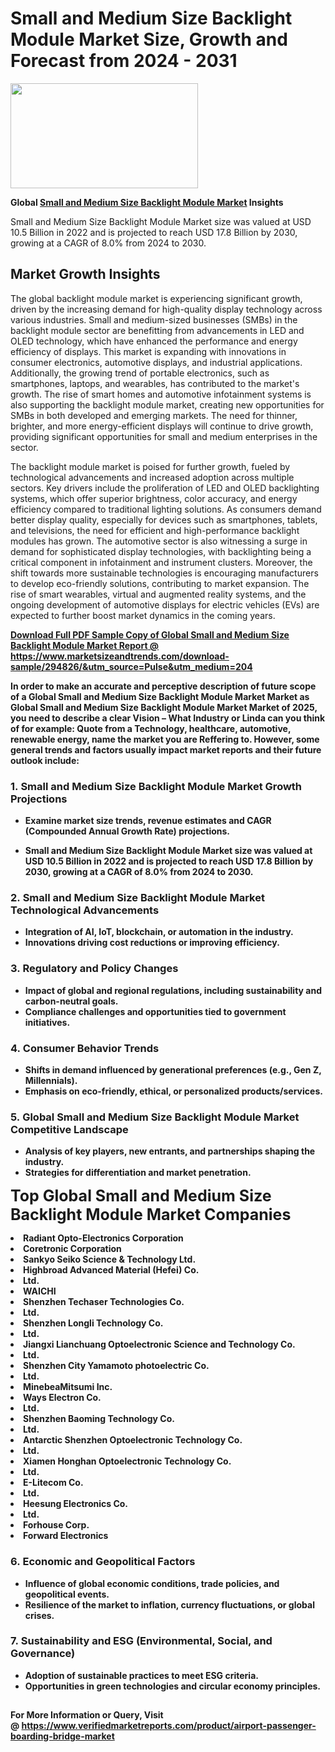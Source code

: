 <H1>Small and Medium Size Backlight Module Market Size, Growth and Forecast from 2024 - 2031</H1><img class="aligncenter size-medium wp-image-584254" src="https://thirdeyenews.in/wp-content/uploads/2024/09/Global-Market-Research-300x168.jpeg" alt="" width="300" height="168" /><p><strong>Global&nbsp;<a href="https://www.marketsizeandtrends.com/download-sample/294826/&amp;utm_source=Pulse&amp;utm_medium=204">Small and Medium Size Backlight Module Market</a> Insights</strong></p><p>Small and Medium Size Backlight Module Market size was valued at USD 10.5 Billion in 2022 and is projected to reach USD 17.8 Billion by 2030, growing at a CAGR of 8.0% from 2024 to 2030.</p><p><h2>Market Growth Insights</h2> <p>The global backlight module market is experiencing significant growth, driven by the increasing demand for high-quality display technology across various industries. Small and medium-sized businesses (SMBs) in the backlight module sector are benefitting from advancements in LED and OLED technology, which have enhanced the performance and energy efficiency of displays. This market is expanding with innovations in consumer electronics, automotive displays, and industrial applications. Additionally, the growing trend of portable electronics, such as smartphones, laptops, and wearables, has contributed to the market's growth. The rise of smart homes and automotive infotainment systems is also supporting the backlight module market, creating new opportunities for SMBs in both developed and emerging markets. The need for thinner, brighter, and more energy-efficient displays will continue to drive growth, providing significant opportunities for small and medium enterprises in the sector.</p> <p><strong><a href="#"></a></strong></p> <p>The backlight module market is poised for further growth, fueled by technological advancements and increased adoption across multiple sectors. Key drivers include the proliferation of LED and OLED backlighting systems, which offer superior brightness, color accuracy, and energy efficiency compared to traditional lighting solutions. As consumers demand better display quality, especially for devices such as smartphones, tablets, and televisions, the need for efficient and high-performance backlight modules has grown. The automotive sector is also witnessing a surge in demand for sophisticated display technologies, with backlighting being a critical component in infotainment and instrument clusters. Moreover, the shift towards more sustainable technologies is encouraging manufacturers to develop eco-friendly solutions, contributing to market expansion. The rise of smart wearables, virtual and augmented reality systems, and the ongoing development of automotive displays for electric vehicles (EVs) are expected to further boost market dynamics in the coming years.</p> <p><strong><a href="#"></p><p><span class=""><strong>Download Full PDF Sample Copy of Global Small and Medium Size Backlight Module Market Report</strong> @ <a href="https://www.marketsizeandtrends.com/download-sample/294826/&amp;utm_source=Pulse&amp;utm_medium=204" target="_blank">https://www.marketsizeandtrends.com/download-sample/294826/&amp;utm_source=Pulse&amp;utm_medium=204</a></span></p><p>In order to make an accurate and perceptive description of future scope of a Global&nbsp;Small and Medium Size Backlight Module Market Market as Global&nbsp;Small and Medium Size Backlight Module Market Market of 2025, you need to describe a clear Vision &ndash; What Industry or Linda can you think of for example: Quote from a Technology, healthcare, automotive, renewable energy, name the market you are Reffering to. However, some general trends and factors usually impact market reports and their future outlook include:</p><h3>1.&nbsp;<strong>Small and Medium Size Backlight Module Market Growth Projections</strong></h3><ul><li>Examine market size trends, revenue estimates and CAGR (Compounded Annual Growth Rate) projections.</li><li><p>Small and Medium Size Backlight Module Market size was valued at USD 10.5 Billion in 2022 and is projected to reach USD 17.8 Billion by 2030, growing at a CAGR of 8.0% from 2024 to 2030.</p></li></ul><h3>2.&nbsp;<strong>Small and Medium Size Backlight Module Market Technological Advancements</strong></h3><ul><li>Integration of AI, IoT, blockchain, or automation in the industry.</li><li>Innovations driving cost reductions or improving efficiency.</li></ul><h3>3.&nbsp;<strong>Regulatory and Policy Changes</strong></h3><ul><li>Impact of global and regional regulations, including sustainability and carbon-neutral goals.</li><li>Compliance challenges and opportunities tied to government initiatives.</li></ul><h3>4.&nbsp;<strong>Consumer Behavior Trends</strong></h3><ul><li>Shifts in demand influenced by generational preferences (e.g., Gen Z, Millennials).</li><li>Emphasis on eco-friendly, ethical, or personalized products/services.</li></ul><h3>5.&nbsp;<strong>Global Small and Medium Size Backlight Module Market Competitive Landscape</strong></h3><ul><li>Analysis of key players, new entrants, and partnerships shaping the industry.</li><li>Strategies for differentiation and market penetration.</li></ul><p data-pm-slice="1 1 []"><span style="color: inherit; font-family: inherit; font-size: 25px;">Top Global Small and Medium Size Backlight Module Market Companies</span></p><div class="" data-test-id=""><p><li>Radiant Opto-Electronics Corporation</li><li> Coretronic Corporation</li><li> Sankyo Seiko Science & Technology Ltd.</li><li> Highbroad Advanced Material (Hefei) Co.</li><li> Ltd.</li><li> WAICHI</li><li> Shenzhen Techaser Technologies Co.</li><li>Ltd.</li><li> Shenzhen Longli Technology Co.</li><li>Ltd.</li><li> Jiangxi Lianchuang Optoelectronic Science and Technology Co.</li><li> Ltd.</li><li> Shenzhen City Yamamoto photoelectric Co.</li><li> Ltd.</li><li> MinebeaMitsumi Inc.</li><li> Ways Electron Co.</li><li> Ltd.</li><li> Shenzhen Baoming Technology Co.</li><li>Ltd.</li><li> Antarctic Shenzhen Optoelectronic Technology Co.</li><li> Ltd.</li><li> Xiamen Honghan Optoelectronic Technology Co.</li><li> Ltd.</li><li> E-Litecom Co.</li><li> Ltd.</li><li> Heesung Electronics Co.</li><li> Ltd.</li><li> Forhouse Corp.</li><li> Forward Electronics</li></p></div><h3>6.&nbsp;<strong>Economic and Geopolitical Factors</strong></h3><ul><li>Influence of global economic conditions, trade policies, and geopolitical events.</li><li>Resilience of the market to inflation, currency fluctuations, or global crises.</li></ul><h3>7.&nbsp;<strong>Sustainability and ESG (Environmental, Social, and Governance)</strong></h3><ul><li>Adoption of sustainable practices to meet ESG criteria.</li><li>Opportunities in green technologies and circular economy principles.</li></ul><h2><strong style="font-size: 14px;">For More Information or Query, Visit @&nbsp;</strong><a style="background-color: #ffffff; font-size: 14px;" href="https://www.marketsizeandtrends.com/report/small-and-medium-size-backlight-module-market/" target="_blank">https://www.verifiedmarketreports.com/product/airport-passenger-boarding-bridge-market</a></h2>
